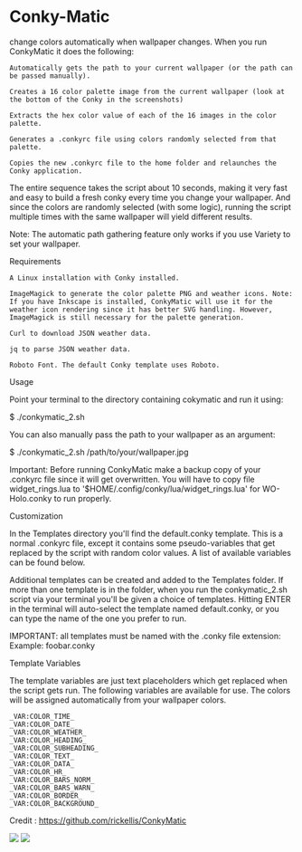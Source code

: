 # Conky-Matic
change colors automatically when wallpaper changes.
When you run ConkyMatic it does the following:

    Automatically gets the path to your current wallpaper (or the path can be passed manually).

    Creates a 16 color palette image from the current wallpaper (look at the bottom of the Conky in the screenshots)

    Extracts the hex color value of each of the 16 images in the color palette.

    Generates a .conkyrc file using colors randomly selected from that palette.

    Copies the new .conkyrc file to the home folder and relaunches the Conky application.

The entire sequence takes the script about 10 seconds, making it very fast and easy to build a fresh conky every time you change your wallpaper. And since the colors are randomly selected (with some logic), running the script multiple times with the same wallpaper will yield different results.

Note: The automatic path gathering feature only works if you use Variety to set your wallpaper.

Requirements

    A Linux installation with Conky installed.

    ImageMagick to generate the color palette PNG and weather icons. Note: If you have Inkscape is installed, ConkyMatic will use it for the weather icon rendering since it has better SVG handling. However, ImageMagick is still necessary for the palette generation.

    Curl to download JSON weather data.

    jq to parse JSON weather data.

    Roboto Font. The default Conky template uses Roboto.

Usage

Point your terminal to the directory containing cokymatic and run it using:

$   ./conkymatic_2.sh

You can also manually pass the path to your wallpaper as an argument:

$   ./conkymatic_2.sh /path/to/your/wallpaper.jpg

Important: Before running ConkyMatic make a backup copy of your .conkyrc file since it will get overwritten.
           You will have to copy file widget_rings.lua to  '$HOME/.config/conky/lua/widget_rings.lua' for WO-Holo.conky            to run properly.



Customization

In the Templates directory you'll find the default.conky template. This is a normal .conkyrc file, except it contains some pseudo-variables that get replaced by the script with random color values. A list of available variables can be found below.

Additional templates can be created and added to the Templates folder. If more than one template is in the folder, when you run the conkymatic_2.sh script via your terminal you'll be given a choice of templates. Hitting ENTER in the terminal will auto-select the template named default.conky, or you can type the name of the one you prefer to run.

IMPORTANT: all templates must be named with the .conky file extension: Example: foobar.conky


Template Variables

The template variables are just text placeholders which get replaced when the script gets run. The following variables are available for use. The colors will be assigned automatically from your wallpaper colors.

    _VAR:COLOR_TIME_ 
    _VAR:COLOR_DATE_ 
    _VAR:COLOR_WEATHER_ 
    _VAR:COLOR_HEADING_ 
    _VAR:COLOR_SUBHEADING_ 
    _VAR:COLOR_TEXT_ 
    _VAR:COLOR_DATA_
    _VAR:COLOR_HR_
    _VAR:COLOR_BARS_NORM_
    _VAR:COLOR_BARS_WARN_
    _VAR:COLOR_BORDER_
    _VAR:COLOR_BACKGROUND_


Credit : https://github.com/rickellis/ConkyMatic

<img src="https://i.imgur.com/0wnpjL0.jpg" />
<img src="https://i.imgur.com/7ijT10a.jpg" />
<img src="https://i.imgur.com/RkKvZhg.jpg />
